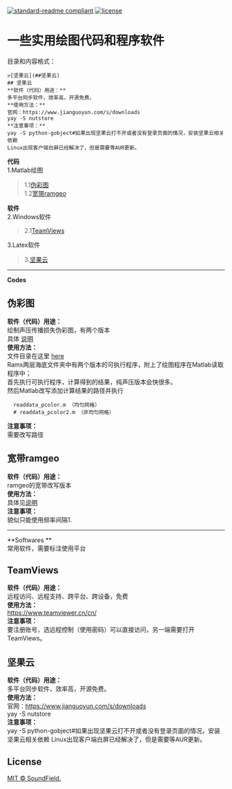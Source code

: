 [![standard-readme compliant](https://img.shields.io/badge/readme%20style-standard-brightgreen.svg?style=flat-square)](https://github.com/RichardLitt/standard-readme)
[![license](https://img.shields.io/npm/l/debug)](https://github.com/SoundField/utils/LICENSE)
# 一些实用绘图代码和程序软件

目录和内容格式：  
```
>[坚果云](##坚果云)  
## 坚果云
**软件（代码）用途：**  
多平台同步软件，效率高，开源免费。  
**使用方法：**    
官网：https://www.jianguoyun.com/s/downloads  
yay -S nutstore  
**注意事项：**  
yay -S python-gobject#如果出现坚果云打不开或者没有登录页面的情况，安装坚果云相关依赖
Linux出现客户端白屏已经解决了，但是需要等AUR更新。
```

**代码**  
1.Matlab绘图  
>1.1[伪彩图](#伪彩图)    
>1.2[宽带ramgeo](#宽带ramgeo)  
    
**软件**  
2.Windows软件 
>2.1[TeamViews](#TeamViews)   

3.Latex软件  
>3.[坚果云](#坚果云)  
 
---
**Codes**

## 伪彩图
**软件（代码）用途：**  
绘制声压传播损失伪彩图，有两个版本  
具体 [说明](./Codes/Matlab/Rams伪彩图/MATLAB读取程序/说明.txt)  
**使用方法：**    
文件目录在这里 [here](./Codes/Matlab/Rams伪彩图)   
Rams两层海底文件夹中有两个版本的可执行程序，附上了绘图程序在Matlab读取程序中；   
首先执行可执行程序，计算得到的结果，纯声压版本会快很多。  
然后Matlab改写添加计算结果的路径并执行
```(matlab)
  readdata_pcolor.m （均匀网格）
  # readdata_pcolor2.m （非均匀网格）
```  
**注意事项：**   
需要改写路径 

## 宽带ramgeo  
**软件（代码）用途：**   
ramgeo的宽带改写版本  
**使用方法：**  
具体见[说明](./Codes/Matlab/宽带Ramgeo/readme.txt)  
**注意事项：**  
貌似只能使用频率间隔1.  

---
**Softwares **  
常用软件，需要标注使用平台 

## TeamViews  
**软件（代码）用途：**   
远程访问、远程支持、跨平台、跨设备，免费  
**使用方法：**     
https://www.teamviewer.cn/cn/  
**注意事项：**   
要注册账号，选远程控制（使用密码）可以直接访问，另一端需要打开TeamViews。

## 坚果云
**软件（代码）用途：**  
多平台同步软件，效率高，开源免费。  
**使用方法：**    
官网：https://www.jianguoyun.com/s/downloads  
yay -S nutstore  
**注意事项：**  
yay -S python-gobject#如果出现坚果云打不开或者没有登录页面的情况，安装坚果云相关依赖
Linux出现客户端白屏已经解决了，但是需要等AUR更新。



## License

[MIT © SoundField.](../LICENSE)
